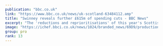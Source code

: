 ```yaml
---
publication: "bbc.co.uk"
link: "https://www.bbc.co.uk/news/uk-scotland-63484112.amp"
title: "Swinney reveals further £615m of spending cuts - BBC News"
excerpt: "The 'reductions and reprioritisations' of this year's Scottish budget is on top of £560m cuts already announced."
image: "https://ichef.bbci.co.uk/news/1024/branded_news/69D9/production/_127479072_642951edb2ebf8535084155edad9c27cf67b3767.jpg"
group: pro
rank: 13
---
```

